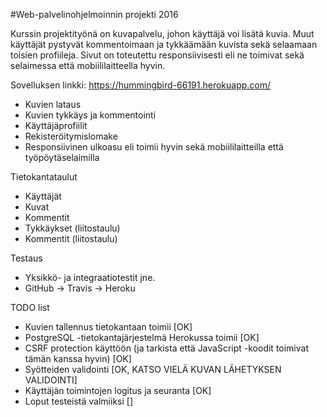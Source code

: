 #Web-palvelinohjelmoinnin projekti 2016

Kurssin projektityönä on kuvapalvelu, johon käyttäjä voi lisätä kuvia.
Muut käyttäjät pystyvät kommentoimaan ja tykkäämään kuvista sekä selaamaan toisien profiileja.
Sivut on toteutettu responsiivisesti eli ne toimivat sekä selaimessa että mobiililaitteella hyvin.

Sovelluksen linkki: https://hummingbird-66191.herokuapp.com/

* Kuvien lataus
* Kuvien tykkäys ja kommentointi
* Käyttäjäprofiilit
* Rekisteröitymislomake
* Responsiivinen ulkoasu eli toimii hyvin sekä mobiililaitteilla että työpöytäselaimilla

Tietokantataulut

* Käyttäjät
* Kuvat
* Kommentit
* Tykkäykset (liitostaulu)
* Kommentit (liitostaulu)


Testaus

* Yksikkö- ja integraatiotestit jne.
* GitHub -> Travis -> Heroku

TODO list

* Kuvien tallennus tietokantaan toimii [OK]
* PostgreSQL -tietokantajärjestelmä Herokussa toimii [OK]
* CSRF protection käyttöön (ja tarkista että JavaScript -koodit toimivat tämän kanssa hyvin) [OK]
* Syötteiden validointi [OK, KATSO VIELÄ KUVAN LÄHETYKSEN VALIDOINTI]
* Käyttäjän toimintojen logitus ja seuranta [OK]
* Loput testeistä valmiiksi []